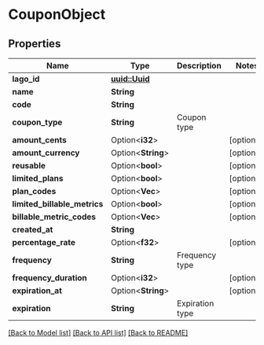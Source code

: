 # CouponObject

## Properties

Name | Type | Description | Notes
------------ | ------------- | ------------- | -------------
**lago_id** | [**uuid::Uuid**](uuid::Uuid.md) |  | 
**name** | **String** |  | 
**code** | **String** |  | 
**coupon_type** | **String** | Coupon type | 
**amount_cents** | Option<**i32**> |  | [optional]
**amount_currency** | Option<**String**> |  | [optional]
**reusable** | Option<**bool**> |  | [optional]
**limited_plans** | Option<**bool**> |  | [optional]
**plan_codes** | Option<**Vec<String>**> |  | [optional]
**limited_billable_metrics** | Option<**bool**> |  | [optional]
**billable_metric_codes** | Option<**Vec<String>**> |  | [optional]
**created_at** | **String** |  | 
**percentage_rate** | Option<**f32**> |  | [optional]
**frequency** | **String** | Frequency type | 
**frequency_duration** | Option<**i32**> |  | [optional]
**expiration_at** | Option<**String**> |  | [optional]
**expiration** | **String** | Expiration type | 

[[Back to Model list]](../README.md#documentation-for-models) [[Back to API list]](../README.md#documentation-for-api-endpoints) [[Back to README]](../README.md)


